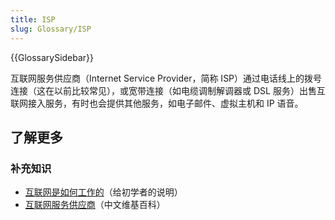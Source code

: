 ```yaml
---
title: ISP
slug: Glossary/ISP
---
```


{{GlossarySidebar}}

互联网服务供应商（Internet Service Provider，简称 ISP）通过电话线上的拨号连接（这在以前比较常见），或宽带连接（如电缆调制解调器或 DSL 服务）出售互联网接入服务，有时也会提供其他服务，如电子邮件、虚拟主机和 IP 语音。

## 了解更多

### 补充知识

- [互联网是如何工作的](/zh-CN/docs/Learn/Common_questions/How_does_the_Internet_work)（给初学者的说明）
- [互联网服务供应商](https://zh.wikipedia.org/wiki/%E4%BA%92%E8%81%94%E7%BD%91%E6%9C%8D%E5%8A%A1%E4%BE%9B%E5%BA%94%E5%95%86)（中文维基百科）

